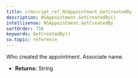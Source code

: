 ```yaml
---
title: crmscript_ref_NSAppointment_GetCreatedBy
description: NSAppointment.GetCreatedBy()
intellisense: NSAppointment.GetCreatedBy
sortOrder: 756
keywords: GetCreatedBy()
so.topic: reference
---
```



Who created the appointment. Associate name.



* **Returns:** String



